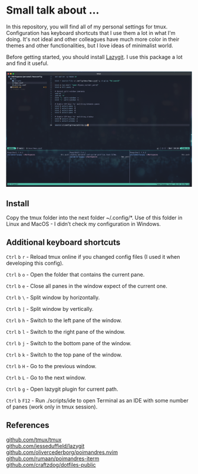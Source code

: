 # Small talk about …

In this repository, you will find all of my personal settings for tmux. Configuration has keyboard shortcuts that I use them a lot in what I'm doing. It's not ideal and other colleagues have much more color in their themes and other functionalities, but I love ideas of minimalist world.

Before getting started, you should install [Lazygit](https://github.com/jesseduffield/lazygit). I use this package a lot and find it useful.

![screen1](images/screen1.png)

## Install

Copy the tmux folder into the next folder ~/.config/\*. Use of this folder in Linux and MacOS - I didn’t check my configuration in Windows.

## Additional keyboard shortcuts

`Ctrl` `b` `r` - Reload tmux online if you changed config files (I used it when developing this config).

`Ctrl` `b` `o` - Open the folder that contains the current pane.

`Ctrl` `b` `e` - Close all panes in the window expect of the current one.

`Ctrl` `b` `\` - Split window by horizontally.

`Ctrl` `b` `|` - Split window by vertically.

`Ctrl` `b` `h` - Switch to the left pane of the window.

`Ctrl` `b` `l` - Switch to the right pane of the window.

`Ctrl` `b` `j` - Switch to the bottom pane of the window.

`Ctrl` `b` `k` - Switch to the top pane of the window.

`Ctrl` `b` `H` - Go to the previous window.

`Ctrl` `b` `L` - Go to the next window.

`Ctrl` `b` `g` - Open lazygit plugin for current path.

`Ctrl` `b` `F12` - Run ./scripts/ide to open Terminal as an IDE with some number of panes (work only in tmux session).

## References

[github.com/tmux/tmux](https://github.com/tmux/tmux)<br/>
[github.com/jesseduffield/lazygit](https://github.com/jesseduffield/lazygit)<br/>
[github.com/olivercederborg/poimandres.nvim](https://github.com/olivercederborg/poimandres.nvim)<br/>
[github.com/rumaan/poimandres-iterm](https://github.com/rumaan/poimandres-iterm)<br/>
[github.com/craftzdog/dotfiles-public](https://github.com/craftzdog/dotfiles-public)
